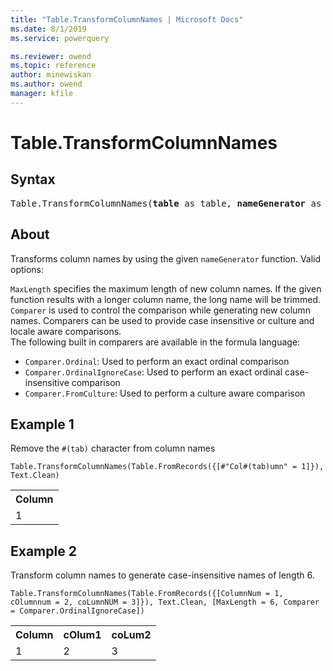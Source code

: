```yaml
---
title: "Table.TransformColumnNames | Microsoft Docs"
ms.date: 8/1/2019
ms.service: powerquery

ms.reviewer: owend
ms.topic: reference
author: minewiskan
ms.author: owend
manager: kfile
---
```

# Table.TransformColumnNames

## Syntax

<pre>
Table.TransformColumnNames(<b>table</b> as table, <b>nameGenerator</b> as function, optional <b>options</b> as nullable record) as table
</pre>
  
## About  
Transforms column names by using the given `nameGenerator` function. Valid options: <div> `MaxLength` specifies the maximum length of new column names. If the given function results with a longer column name, the long name will be trimmed. </div> <div> `Comparer` is used to control the comparison while generating new column names. Comparers can be used to provide case insensitive or culture and locale aware comparisons. </div> <div> The following built in comparers are available in the formula language: </div> <ul> <li><code>Comparer.Ordinal</code>: Used to perform an exact ordinal comparison</li> <li><code>Comparer.OrdinalIgnoreCase</code>: Used to perform an exact ordinal case-insensitive comparison</li> <li> <code>Comparer.FromCulture</code>: Used to perform a culture aware comparison</li> </ul> 

## Example 1
Remove the `#(tab)` character from column names

```powerquery-m
Table.TransformColumnNames(Table.FromRecords({[#"Col#(tab)umn" = 1]}), Text.Clean)
```

<table> <tr> <th>Column</th> </tr> <tr> <td>1</td> </tr> </table>

## Example 2
Transform column names to generate case-insensitive names of length 6.

```powerquery-m
Table.TransformColumnNames(Table.FromRecords({[ColumnNum = 1, cOlumnnum = 2, coLumnNUM = 3]}), Text.Clean, [MaxLength = 6, Comparer = Comparer.OrdinalIgnoreCase])
```

<table> <tr> <th>Column</th> <th>cOlum1</th> <th>coLum2</th> </tr> <tr> <td>1</td> <td>2</td> <td>3</td> </tr> </table>
